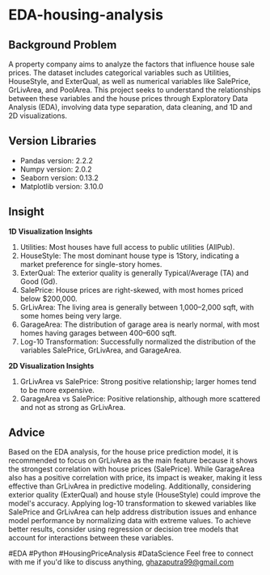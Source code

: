 # EDA-housing-analysis
## Background Problem
A property company aims to analyze the factors that influence house sale prices. The dataset includes categorical variables such as Utilities, HouseStyle, and ExterQual, as well as numerical variables like SalePrice, GrLivArea, and PoolArea. This project seeks to understand the relationships between these variables and the house prices through Exploratory Data Analysis (EDA), involving data type separation, data cleaning, and 1D and 2D visualizations.

## Version Libraries
- Pandas version: 2.2.2
- Numpy version: 2.0.2
- Seaborn version: 0.13.2
- Matplotlib version: 3.10.0

## Insight
**1D Visualization Insights**
1. Utilities: Most houses have full access to public utilities (AllPub).
2. HouseStyle: The most dominant house type is 1Story, indicating a market preference for single-story homes.
3. ExterQual: The exterior quality is generally Typical/Average (TA) and Good (Gd).
4. SalePrice: House prices are right-skewed, with most homes priced below $200,000.
5. GrLivArea: The living area is generally between 1,000–2,000 sqft, with some homes being very large.
6. GarageArea: The distribution of garage area is nearly normal, with most homes having garages between 400–600 sqft.
7. Log-10 Transformation: Successfully normalized the distribution of the variables SalePrice, GrLivArea, and GarageArea.

**2D Visualization Insights**
1. GrLivArea vs SalePrice: Strong positive relationship; larger homes tend to be more expensive.
2. GarageArea vs SalePrice: Positive relationship, although more scattered and not as strong as GrLivArea.

## Advice
Based on the EDA analysis, for the house price prediction model, it is recommended to focus on GrLivArea as the main feature because it shows the strongest correlation with house prices (SalePrice). While GarageArea also has a positive correlation with price, its impact is weaker, making it less effective than GrLivArea in predictive modeling. Additionally, considering exterior quality (ExterQual) and house style (HouseStyle) could improve the model's accuracy. Applying log-10 transformation to skewed variables like SalePrice and GrLivArea can help address distribution issues and enhance model performance by normalizing data with extreme values. To achieve better results, consider using regression or decision tree models that account for interactions between these variables.

#EDA #Python #HousingPriceAnalysis #DataScience Feel free to connect with me if you'd like to discuss anything,
ghazaputra99@gmail.com
